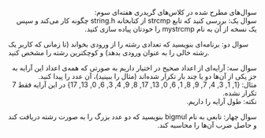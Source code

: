 <p dir="rtl">
سوال‌های مطرح شده در کلاس‌های گریدری هفته‌ای سوم:
<br>
سوال یک:
بررسی کنید که تابع  strcmp از کتابخانه string.h چگونه کار می‌کند و سپس یک نسخه از آن به نام mystrcmp را خودتان پیاده سازی کنید.
</p>

<p dir="rtl">

سوال دو:
برنامه‌ای بنویسید که تعدادی رشته را از ورودی بخواند (تا زمانی که کاربر یک رشته خالی را به عنوان ورودی بدهد) و کوچکترین رشته را مشخص کنید.
</p>

<p dir="rtl">
سوال سه:
آرایه‌ای از اعداد صحیح در اختیار داریم به صورتی که همه‌ی اعداد این آرایه به جز یکی از آن‌ها دو یا چند بار تکرار شده‌اند (مثال را ببینید)، آن عدد را پیدا کنید.
<br>
مثال: {1, 1, 3, 4, 7, 9, 8, 1, 6, 0, 13, 17, 8, 9, 4, 3, 6, 0, 13, 17} در این آرایه فقط 7 تکرار نشده.
<br>
نکته: طول آرایه را داریم.
</p>

<p dir="rtl">
سوال چهار:
تابعی به نام bigmul بنویسید که دو عدد بزرگ را به صورت رشته دریافت کند و حاصل ضرب آن‌ها را محاسبه کند.
</p>

